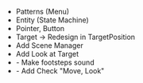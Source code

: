 - Patterns (Menu)
- Entity (State Machine)
- Pointer, Button
- Target -> Redesign in TargetPosition
- Add Scene Manager
- Add Look at Target
- <Soundable> - Make footsteps sound
- <ActivateByInput> - Add Check "Move, Look"